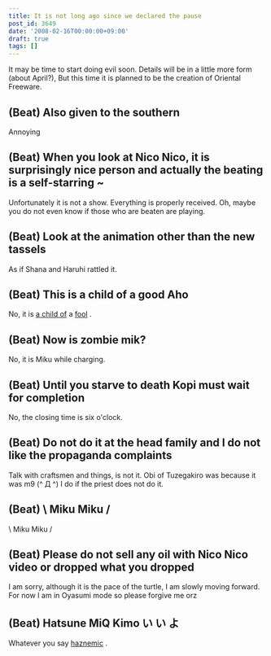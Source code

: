 ```yaml
---
title: It is not long ago since we declared the pause
post_id: 3649
date: '2008-02-16T00:00:00+09:00'
draft: true
tags: []
---
```


It may be time to start doing evil soon. Details will be in a little more form (about April?), But this time it is planned to be the creation of Oriental Freeware.

## (Beat) Also given to the southern

Annoying

## (Beat) When you look at Nico Nico, it is surprisingly nice person and actually the beating is a self-starring ~

Unfortunately it is not a show. Everything is properly received. Oh, maybe you do not even know if those who are beaten are playing.

## (Beat) Look at the animation other than the new tassels

As if Shana and Haruhi rattled it.

## (Beat) This is a child of a good Aho

No, it is [a child of](https://danmaq.com/image/illustrations/miku/3939.png) a [fool](https://danmaq.com/image/illustrations/miku/3939.png) .

## (Beat) Now is zombie mik?

No, it is Miku while charging.

## (Beat) Until you starve to death Kopi must wait for completion

No, the closing time is six o'clock.

## (Beat) Do not do it at the head family and I do not like the propaganda complaints

Talk with craftsmen and things, is not it. Obi of Tuzegakiro was because it was m9 (^ Д ^) I do if the priest does not do it.

## (Beat) \ Miku Miku /

\ Miku Miku /

## (Beat) Please do not sell any oil with Nico Nico video or dropped what you dropped

I am sorry, although it is the pace of the turtle, I am slowly moving forward. For now I am in Oyasumi mode so please forgive me orz

## (Beat) Hatsune MiQ Kimo い い よ

Whatever you say [haznemic](https://danmaq.com/haznemic) .

